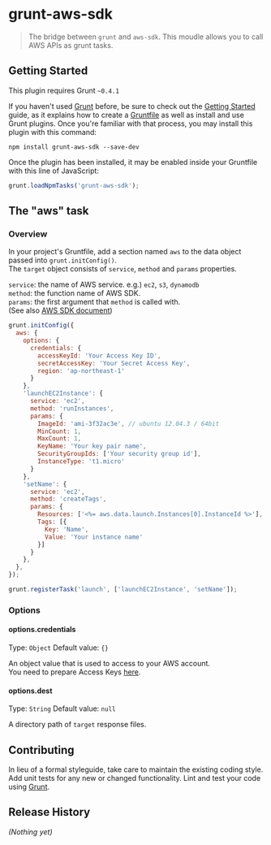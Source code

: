 # grunt-aws-sdk

> The bridge between `grunt` and `aws-sdk`. This moudle allows you to call AWS APIs as grunt tasks.

## Getting Started
This plugin requires Grunt `~0.4.1`

If you haven't used [Grunt](http://gruntjs.com/) before, be sure to check out the [Getting Started](http://gruntjs.com/getting-started) guide, as it explains how to create a [Gruntfile](http://gruntjs.com/sample-gruntfile) as well as install and use Grunt plugins. Once you're familiar with that process, you may install this plugin with this command:

```shell
npm install grunt-aws-sdk --save-dev
```

Once the plugin has been installed, it may be enabled inside your Gruntfile with this line of JavaScript:

```js
grunt.loadNpmTasks('grunt-aws-sdk');
```

## The "aws" task

### Overview
In your project's Gruntfile, add a section named `aws` to the data object passed into `grunt.initConfig()`.  
The `target` object consists of `service`, `method` and `params` properties.  
  
`service`: the name of AWS service.   e.g.) `ec2`, `s3`, `dynamodb`  
`method`: the function name of AWS SDK.  
`params`: the first argument that `method` is called with.  
(See also [AWS SDK document](http://docs.aws.amazon.com/AWSJavaScriptSDK/latest/frames.html))  

```js
grunt.initConfig({
  aws: {
    options: {
      credentials: {
        accessKeyId: 'Your Access Key ID',
        secretAccessKey: 'Your Secret Access Key',
        region: 'ap-northeast-1'
      }
    },
    'launchEC2Instance': {
      service: 'ec2',
      method: 'runInstances',
      params: {
        ImageId: 'ami-3f32ac3e', // ubuntu 12.04.3 / 64bit
        MinCount: 1,
        MaxCount: 1,
        KeyName: 'Your key pair name',
        SecurityGroupIds: ['Your security group id'],
        InstanceType: 't1.micro'
      }
    },
    'setName': {
      service: 'ec2',
      method: 'createTags',
      params: {
        Resources: ['<%= aws.data.launch.Instances[0].InstanceId %>'],
        Tags: [{
          Key: 'Name',
          Value: 'Your instance name'
        }]
      }
    },
  },
});

grunt.registerTask('launch', ['launchEC2Instance', 'setName']);
```

### Options

#### options.credentials
Type: `Object`
Default value: `{}`

An object value that is used to access to your AWS account.  
You need to prepare Access Keys [here](https://console.aws.amazon.com/iam/home?#security_credential).

#### options.dest
Type: `String`
Default value: `null`

A directory path of `target` response files.  

## Contributing
In lieu of a formal styleguide, take care to maintain the existing coding style. Add unit tests for any new or changed functionality. Lint and test your code using [Grunt](http://gruntjs.com/).

## Release History
_(Nothing yet)_

